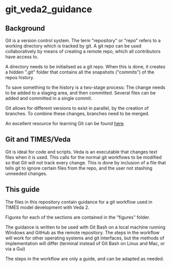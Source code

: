 # git_veda2_guidance

## Background
Git is a version control system. The term "repository" or "repo" refers to a working directory which is tracked by git. A git repo can be used collaboratively by means of creating a remote repo, which all contributors have access to.

A directory needs to be initialised as a git repo. When this is done, it creates a hidden ".git" folder that contains all the snapshots ("commits") of the repos history.

To save something to the history is a two-stage process: The change needs to be added to a staging area, and then committed. Several files can be added and committed in a single commit.

Git allows for different versions to exist in parallel, by the creation of branches. To combine these changes, branches need to be merged.

An excellent resource for learning Git can be found [here](https://www.atlassian.com/git/tutorials).

## Git and TIMES/Veda
Git is ideal for code and scripts. Veda is an executable that changes text files when it is used. This calls for the normal git workflows to be modified so that Git will not track every change. This is done by inclusion of a file that tells git to ignore certain files from the repo, and the user not stashing unneeded changes.

## This guide
The files in this repository contain guidance for a git workflow used in TIMES model development with Veda 2.

Figures for each of the sections are contained in the "figures" folder.

The guidance is written to be used with Git Bash on a local machine running Windows and GitHub as the remote repository. The steps in the workflow will work for other operating systems and git interfaces, but the methods of implementation will differ (terminal instead of Git Bash on Linux and Mac, or via a Gui)

The steps in the workflow are only a guide, and can be adapted as needed.


